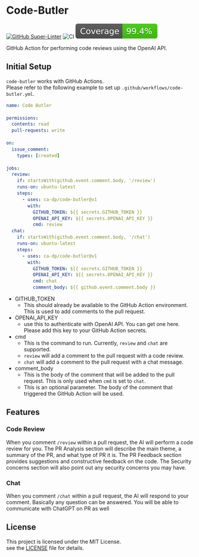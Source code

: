 # Code-Butler

[![GitHub Super-Linter](https://github.com/ca-dp/code-butler/actions/workflows/linter.yml/badge.svg)](https://github.com/super-linter/super-linter)
![CI](https://github.com/ca-dp/code-butler/actions/workflows/ci.yml/badge.svg)
![Coverage](https://github.com/ca-dp/code-butler/blob/main/badges/coverage.svg)

GitHub Action for performing code reviews using the OpenAI API.

## Initial Setup

`code-butler` works with GitHub Actions.  
Please refer to the following example to set up `.github/workflows/code-butler.yml`.

```yaml
name: Code Butler

permissions:
  contents: read
  pull-requests: write

on:
  issue_comment:
    types: [created]

jobs:
  review:
    if: startsWith(github.event.comment.body, '/review')
    runs-on: ubuntu-latest
    steps:
      - uses: ca-dp/code-butler@v1
        with:
          GITHUB_TOKEN: ${{ secrets.GITHUB_TOKEN }}
          OPENAI_API_KEY: ${{ secrets.OPENAI_API_KEY }}
          cmd: review
  chat:
    if: startsWith(github.event.comment.body, '/chat')
    runs-on: ubuntu-latest
    steps:
      - uses: ca-dp/code-butler@v1
        with:
          GITHUB_TOKEN: ${{ secrets.GITHUB_TOKEN }}
          OPENAI_API_KEY: ${{ secrets.OPENAI_API_KEY }}
          cmd: chat
          comment_body: ${{ github.event.comment.body }}
```

- GITHUB_TOKEN
  - This should already be available to the GitHub Action environment. This is used to add comments to the pull request.
- OPENAI_API_KEY
  - use this to authenticate with OpenAI API. You can get one here. Please add this key to your GitHub Action secrets.
- cmd
  - This is the command to run. Currently, `review` and `chat` are supported.
  - `review` will add a comment to the pull request with a code review.
  - `chat` will add a comment to the pull request with a chat message.
- comment_body
  - This is the body of the comment that will be added to the pull request. This is only used when `cmd` is set to `chat`.
  - This is an optional parameter. The body of the comment that triggered the GitHub Action will be used.

## Features

### Code Review

When you comment `/review` within a pull request, the AI will perform a code review for you.
The PR Analysis section will describe the main theme, a summary of the PR, and what type of PR it is.
The PR Feedback section provides suggestions and constructive feedback on the code.
The Security concerns section will also point out any security concerns you may have.

### Chat
  
When you comment `/chat` within a pull request, the AI will respond to your comment.
Basically any question can be answered.
You will be able to communicate with ChatGPT on PR as well

## License

This project is licensed under the MIT License.  
see the [LICENSE](LICENSE) file for details.
